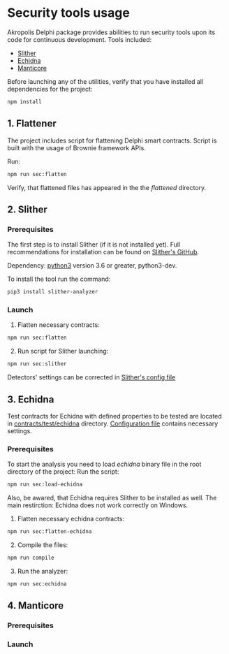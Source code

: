 # Security tools usage

Akropolis Delphi package provides abilities to run security tools upon its code for continuous development.
Tools included:
* [Slither](https://github.com/crytic/slither)
* [Echidna](https://github.com/crytic/echidna)
* [Manticore](https://github.com/trailofbits/manticore)

Before launching any of the utilities, verify that you have installed all dependencies for the project:

```bash
npm install
```

## 1. Flattener

The project includes script for flattening Delphi smart contracts. Script is built with the usage of Brownie framework APIs.

Run:
```bash
npm run sec:flatten
```

Verify, that flattened files has appeared in the the *flattened* directory.

## 2. Slither

### Prerequisites
The first step is to install Slither (if it is not installed yet). Full recommendations for installation can be found on [Slither's GitHub](https://github.com/crytic/slither).

Dependency: [python3](https://www.python.org/downloads/release/python-368/) version 3.6 or greater, python3-dev.

To install the tool run the command:

```bash
pip3 install slither-analyzer
```

### Launch

1. Flatten necessary contracts:

```bash
npm run sec:flatten
```

2. Run script for Slither launching:

```bash
npm run sec:slither
```

Detectors' settings can be corrected in [Slither's config file](slither/slither-config.json)

## 3. Echidna

Test contracts for Echidna with defined properties to be tested are located in [contracts/test/echidna](contracts/test/echidna) directory.
[Configuration file](echidna/echidna_conf.yaml) contains necessary settings.

### Prerequisites

To start the analysis you need to load *echidna* binary file in the root directory of the project:
Run the script:

```bash
npm run sec:load-echidna
```

Also, be awared, that Echidna requires Slither to be installed as well.
The main restirction: Echidna does not work correctly on Windows.

1. Flatten necessary echidna contracts:

```bash
npm run sec:flatten-echidna
```

2. Compile the files:

```bash
npm run compile
```

3. Run the analyzer:

```bash
npm run sec:echidna
```

## 4. Manticore
### Prerequisites
### Launch

